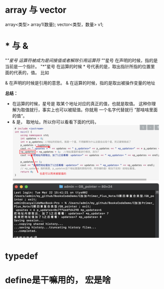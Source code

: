#  array 与 vector
array<类型> array1(数量);
vector<类型，数量> v1; 

# * 与 &

"*"星号 运算符被成为是间接值或者解除引用运算符
"*"星号 在声明的时候，指的是当前是一个指针。
"*"星号 在运算的时候 * 号代表的是，取出指针所指的位置里面的代表的，值。 比如

& 在声明的时候是引用的意思。
& 在运算的时候，指的是取出被操作变量的地址

**总结：**
- 在运算的时候，星号是  取某个地址对应的真正的值，也就是取值。 这种你理解为取值就行，事实上也可以被赋值。你就用 一个名字代替就行 ”那啥啥里面的值“。
- & 是， 取地址。所以你可以看看下面的代码，
![Snipaste_2022-10-19_08-44-27](/assets/Snipaste_2022-10-19_08-44-27.png)


# typedef

# define是干嘛用的， 宏是啥
